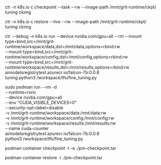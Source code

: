 ctr -n k8s.io c checkpoint --task --rw --image-path /mnt/grit-runtime/ckpt/ tuning ckimg

ctr -n k8s.io c restore --live --rw --image-path /mnt/grit-runtime/ckpt/ tuning ckimg

ctr --debug -n k8s.io run --device nvidia.com/gpu=all --rm --mount type=bind,src=/mnt/grit-runtime/workspace/data,dst=/mnt/data,options=rbind:rw \
    --mount type=bind,src=/mnt/grit-runtime/workspace/config,dst=/mnt/config,options=rbind:rw \
    --mount type=bind,src=/mnt/grit-runtime/workspace/results,dst=/mnt/results,options=rbind:rw \
    aimodelsregistrytest.azurecr.io/falcon-7b:0.0.8 \
    tuning python3 /workspace/tfs/fine_tuning.py

sudo podman run --rm -d \
	--runtime=runc \
	--device nvidia.com/gpu=all \
    --env "CUDA_VISIBLE_DEVICES=0" \
    --security-opt=label=disable \
    -v /mnt/grit-runtime/workspace/data:/mnt/data:rw \
    -v /mnt/grit-runtime/workspace/config:/mnt/config:rw \
    -v /mnt/grit-runtime/workspace/results:/mnt/results:rw \
	--name cuda-counter \
        aimodelsregistrytest.azurecr.io/falcon-7b:0.0.8 \
        python3 /workspace/tfs/fine_tuning.py

podman container checkpoint -l -e ./pm-checkpoint.tar

podman container restore -i ./pm-checkpoint.tar
